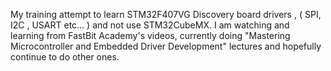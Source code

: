 My training attempt to learn STM32F407VG Discovery board drivers , ( SPI, I2C , USART etc... ) and not use STM32CubeMX. 
I am watching and learning from FastBit Academy's videos, currently doing "Mastering Microcontroller and Embedded Driver Development" lectures and hopefully continue to do other ones. 
